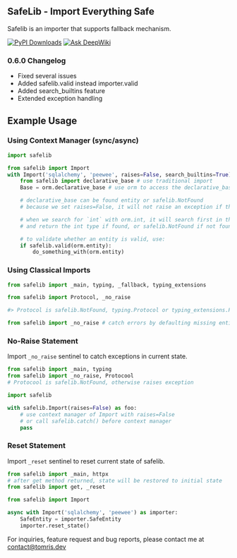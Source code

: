 ##  SafeLib - Import Everything Safe

Safelib is an importer that supports fallback mechanism.

[![PyPI Downloads](https://static.pepy.tech/badge/safelib)](https://pepy.tech/projects/safelib) [![Ask DeepWiki](https://deepwiki.com/badge.svg)](https://deepwiki.com/fswair/safelib)

### 0.6.0 Changelog

* Fixed several issues
* Added safelib.valid instead importer.valid
* Added search_builtins feature
* Extended exception handling

## Example Usage

### Using Context Manager (sync/async)
```python
import safelib

from safelib import Import
with Import('sqlalchemy', 'peewee', raises=False, search_builtins=True) as orm:
    from safelib import declarative_base # use traditional import
    Base = orm.declarative_base # use orm to access the declarative_base

    # declarative_base can be found entity or safelib.NotFound
    # because we set raises=False, it will not raise an exception if the entity is not found

    # when we search for `int` with orm.int, it will search first in the builtins module
    # and return the int type if found, or safelib.NotFound if not found.

    # to validate whether an entity is valid, use:
    if safelib.valid(orm.entity):
        do_something_with(orm.entity)
```

### Using Classical Imports

```python
from safelib import _main, typing, _fallback, typing_extensions

from safelib import Protocol, _no_raise

#> Protocol is safelib.NotFound, typing.Protocol or typing_extensions.Protocol

from safelib import _no_raise # catch errors by defaulting missing entities
```

### No-Raise Statement

Import `_no_raise` sentinel to catch exceptions in current state.

```python
from safelib import _main, typing
from safelib import _no_raise, Protocool
# Protocool is safelib.NotFound, otherwise raises exception

import safelib

with safelib.Import(raises=False) as foo:
    # use context manager of Import with raises=False
    # or call safelib.catch() before context manager
    pass
```

### Reset Statement

Import `_reset` sentinel to reset current state of safelib.

```python
from safelib import _main, httpx
# after get method returned, state will be restored to initial state
from safelib import get, _reset 
```

```python
from safelib import Import

async with Import('sqlalchemy', 'peewee') as importer:
    SafeEntity = importer.SafeEntity
    importer.reset_state()
```

For inquiries, feature request and bug reports, please contact me at contact@tomris.dev
